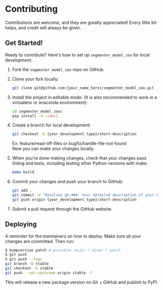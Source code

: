 # Contributing

Contributions are welcome, and they are greatly appreciated! Every little bit
helps, and credit will always be given.

## Get Started!
Ready to contribute? Here's how to set up `segmenter_model_zoo` for local development.

1. Fork the `segmenter_model_zoo` repo on GitHub.

2. Clone your fork locally:

    ```bash
    git clone git@github.com:{your_name_here}/segmenter_model_zoo.git
    ```

3. Install the project in editable mode. (It is also recommended to work in a virtualenv or anaconda environment):

    ```bash
    cd segmenter_model_zoo/
    pip install -e .[dev]
    ```

4. Create a branch for local development:

    ```bash
    git checkout -b {your_development_type}/short-description
    ```

    Ex: feature/read-tiff-files or bugfix/handle-file-not-found<br>
    Now you can make your changes locally.

5. When you're done making changes, check that your changes pass linting and
   tests, including testing other Python versions with make:

    ```bash
    make build
    ```

6. Commit your changes and push your branch to GitHub:

    ```bash
    git add .
    git commit -m "Resolves gh-###. Your detailed description of your changes."
    git push origin {your_development_type}/short-description
    ```

7. Submit a pull request through the GitHub website.

## Deploying

A reminder for the maintainers on how to deploy.
Make sure all your changes are committed.
Then run:

```bash
$ bumpversion patch # possible: major / minor / patch
$ git push
$ git push --tags
git branch -D stable
git checkout -b stable
git push --set-upstream origin stable -f
```

This will release a new package version on Git + GitHub and publish to PyPI.
